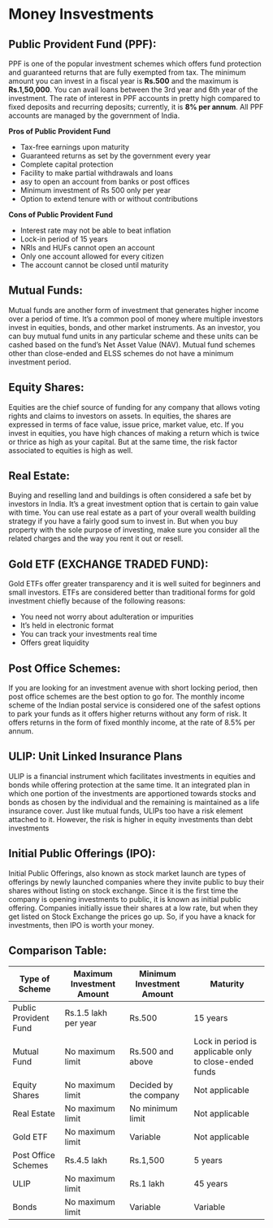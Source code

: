 # Money Insvestments

## Public Provident Fund (PPF):
PPF is one of the popular investment schemes which offers fund protection and guaranteed returns that are fully exempted from tax. The minimum amount you can invest in a fiscal year is **Rs.500** and the maximum is **Rs.1,50,000**. You can avail loans between the 3rd year and 6th year of the investment. The rate of interest in PPF accounts in pretty high compared to fixed deposits and recurring deposits; currently, it is **8% per annum**. All PPF accounts are managed by the government of India.

**Pros of Public Provident Fund**
 
* Tax-free earnings upon maturity
* Guaranteed returns as set by the government every year
* Complete capital protection
* Facility to make partial withdrawals and loans
*  asy to open an account from banks or post offices
*  Minimum investment of Rs 500 only per year
*  Option to extend tenure with or without contributions

**Cons of Public Provident Fund**
  *	Interest rate may not be able to beat inflation
  *	Lock-in period of 15 years
  *	NRIs and HUFs cannot open an account
  * Only one account allowed for every citizen
  *	The account cannot be closed until maturity
  
## Mutual Funds:
Mutual funds are another form of investment that generates higher income over a period of time. It’s a common pool of money where multiple investors invest in equities, bonds, and other market instruments. As an investor, you can buy mutual fund units in any particular scheme and these units can be cashed based on the fund’s Net Asset Value \(NAV\). Mutual fund schemes other than close-ended and ELSS schemes do not have a minimum investment period.

## Equity Shares:

Equities are the chief source of funding for any company that allows voting rights and claims to investors on assets. In equities, the shares are expressed in terms of face value, issue price, market value, etc. If you invest in equities, you have high chances of making a return which is twice or thrice as high as your capital. But at the same time, the risk factor associated to equities is high as well.

## Real Estate:
Buying and reselling land and buildings is often considered a safe bet by investors in India. It’s a great investment option that is certain to gain value with time. You can use real estate as a part of your overall wealth building strategy if you have a fairly good sum to invest in. But when you buy property with the sole purpose of investing, make sure you consider all the related charges and the way you rent it out or resell.

## Gold ETF \(EXCHANGE TRADED FUND\):
Gold ETFs offer greater transparency and it is well suited for beginners and small investors. ETFs are considered better than traditional forms for gold investment chiefly because of the following reasons:
  *	You need not worry about adulteration or impurities
  *	It’s held in electronic format
  *	You can track your investments real time
  *	Offers great liquidity

## Post Office Schemes:
If you are looking for an investment avenue with short locking period, then post office schemes are the best option to go for. The monthly income scheme of the Indian postal service is considered one of the safest options to park your funds as it offers higher returns without any form of risk. It offers returns in the form of fixed monthly income, at the rate of 8.5% per annum.

## ULIP: Unit Linked Insurance Plans
ULIP is a financial instrument which facilitates investments in equities and bonds while offering protection at the same time. It an integrated plan in which one portion of the investments are apportioned towards stocks and bonds as chosen by the individual and the remaining is maintained as a life insurance cover. Just like mutual funds, ULIPs too have a risk element attached to it. However, the risk is higher in equity investments than debt investments

## Initial Public Offerings \(IPO\):
 Initial Public Offerings, also known as stock market launch are types of offerings by newly launched companies where they invite public to buy their shares without listing on stock exchange. Since it is the first time the company is opening investments to public, it is known as initial public offering. Companies initially issue their shares at a low rate, but when they get listed on Stock Exchange the prices go up. So, if you have a knack for investments, then IPO is worth your money.
 
## Comparison Table:
| Type of Scheme | Maximum Investment Amount |	Minimum Investment Amount |	Maturity |
| -------------  | -----------------|---------------------------|--------|
Public Provident Fund |	Rs.1.5 lakh per year|	Rs.500	|15 years
Mutual Fund	| No maximum limit |	Rs.500 and above| Lock in period is applicable only to close-ended funds
Equity Shares|	No maximum limit | Decided by the company | Not applicable
Real Estate|	No maximum limit|	No minimum limit |Not applicable
Gold ETF |	No maximum limit | Variable |	Not applicable
Post Office Schemes|	Rs.4.5 lakh|	Rs.1,500|	5 years
ULIP	|No maximum limit	|Rs.1 lakh|	45 years
Bonds	| No maximum limit|	Variable	|Variable


